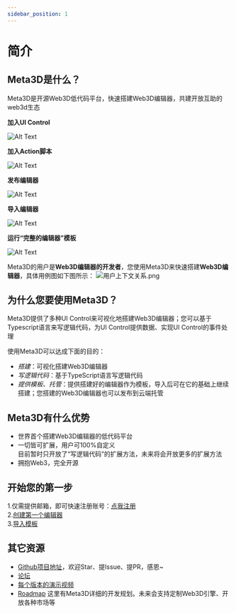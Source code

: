 ```yaml
---
sidebar_position: 1
---
```


# 简介

## Meta3D是什么？

Meta3D是开源Web3D低代码平台，快速搭建Web3D编辑器，共建开放互助的web3d生态

<!-- ![index.png](/img/简介/index.png) -->

**加入UI Control**

![Alt Text](/img/简介/add_ui_control.gif)

**加入Action脚本**

![Alt Text](/img/简介/add_action.gif)


**发布编辑器**

![Alt Text](/img/简介/publish.gif)

**导入编辑器**

![Alt Text](/img/简介/import.gif)

**运行“完整的编辑器”模板**

![Alt Text](/img/简介/run_complete_editor.gif)



Meta3D的用户是**Web3D编辑器的开发者**，您使用Meta3D来快速搭建**Web3D编辑器**，具体用例图如下图所示：
![用户上下文关系.png](/img/简介/用户上下文关系.png)





## 为什么您要使用Meta3D？

Meta3D提供了多种UI Control来可视化地搭建Web3D编辑器；您可以基于Typescript语言来写逻辑代码，为UI Control提供数据、实现UI Control的事件处理

使用Meta3D可以达成下面的目的：

- *搭建*：可视化搭建Web3D编辑器
- *写逻辑代码*：基于TypeScript语言写逻辑代码
- *提供模板、托管*：提供搭建好的编辑器作为模板，导入后可在它的基础上继续搭建；您搭建的Web3D编辑器也可以发布到云端托管


## Meta3D有什么优势

- 世界首个搭建Web3D编辑器的低代码平台
- 一切皆可扩展，用户可100%自定义    
目前暂时只开放了“写逻辑代码”的扩展方法，未来将会开放更多的扩展方法
- 拥抱Web3，完全开源



## 开始您的第一步

1.仅需提供邮箱，即可快速注册账号：[点我注册](https://meta3d-production-5eol5gce9a6b9c-1302358347.tcloudbaseapp.com/Register)    
2.[创建第一个编辑器](创建第一个编辑器)    
3.[导入模板](导入模板)    


## 其它资源

- [Github项目地址](https://github.com/Meta3D-Technology/Meta3D)，欢迎Star、提Issue、提PR，感恩~
- [论坛](https://github.com/Meta3D-Technology/Meta3D/discussions)
- [每个版本的演示视频](https://space.bilibili.com/406848407/channel/collectiondetail?sid=495276)
- [Roadmap](https://github.com/orgs/Meta3D-Technology/projects/1/views/1)
这里有Meta3D详细的开发规划。未来会支持定制Web3D引擎、开放各种市场等